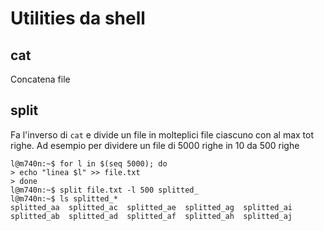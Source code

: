 # Utilities da shell


## cat
Concatena file

## split
Fa l'inverso di `cat` e divide un file in molteplici file ciascuno con al 
max tot righe. Ad esempio per dividere un file di 5000
righe in 10 da 500 righe 
```
l@m740n:~$ for l in $(seq 5000); do
> echo "linea $l" >> file.txt
> done
l@m740n:~$ split file.txt -l 500 splitted_
l@m740n:~$ ls splitted_*
splitted_aa  splitted_ac  splitted_ae  splitted_ag  splitted_ai
splitted_ab  splitted_ad  splitted_af  splitted_ah  splitted_aj
```

